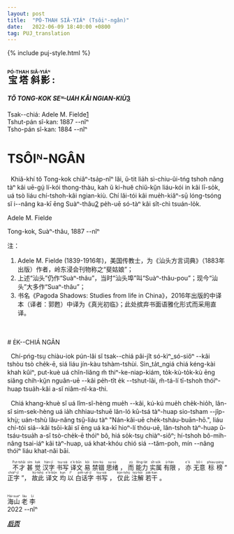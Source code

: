 ```yaml
---
layout: post
title:  "PÓ-THAH SIÂ-YIÁᴺ (Tsôiⁿ-ngân)"
date:   2022-06-09 18:40:00 +0800
tag: PUJ_translation
---
```


{% include puj-style.html %}

<h2>
<ruby style="ruby-position:over">
		<rb class="markup_main">宝塔</rb>
		<rp>(</rp><rt class="markup_over">PÓ-THAH</rt><rp>)</rp>
</ruby>
<ruby style="ruby-position:over">
		<rb class="markup_main">斜影</rb>
		<rp>(</rp><rt class="markup_over">SIÂ-YIÁᴺ</rt><rp>)</rp>
</ruby>
 : </h2>

<h4><i>TŎ TONG-KOK SEᴺ-UA̍H KÂI NGIAN-KIÙ</i><a href="#note_3" class="note">3</a></h4>

Tsak&#x002D;&#x002D;chiá: Adele M. Fielde<a href="#note_1" class="note">1</a><br>
Tshut-pán sî-kan: 1887 &#x002D;&#x002D;nîⁿ<br>
Tsho-pán sî-kan: 1884 &#x002D;&#x002D;nîⁿ<br>

<!-- PREFACE. -->
# TSÔIᴺ-NGÂN

<!-- THESE studies have been made during a residence of ten years in China, with a knowledge of the language of the people, and an opportunity for close observation of their social customs. The autobiographies and the stories are exact translations of verbal narrations given to the author in the Swatow dialect. -->
&nbsp;&nbsp;Khiă-khí tŏ Tong-kok chiâⁿ-tsa̍p-nîⁿ lăi, ŭ-tit lia̍h sì-chiu-ûi-tńg tshoh nâng tàⁿ kâi uē-gṳ́ lí-kói thong-thàu, kah ŭ ki-huĕ chiŭ-kṳ̆n liáu-kói in kâi lī-so̍k, uá tsò liáu chí-tshoh-kâi ngian-kiù. Chí lăi-tói kâi mue̍h-kiăⁿ-sṳ̄ lóng-tsóng sĭ i&#x002D;&#x002D;nâng ka-kī ēng Suàⁿ-thâu<a href="#note_2" class="note">2</a> pe̍h-uē só-tàⁿ kâi sît-chì tsuán-lo̍k.<br>

<!-- A. M. F.-->
Adele M. Fielde<br>
<!-- SWATOW, CHINA, 1887 -->
Tong-kok, Suàⁿ-thâu, 1887 &#x002D;&#x002D;nîⁿ

注：
1. <span id="note_1">Adele M. Fielde (1839-1916年)，美国传教士，为《汕头方言词典》（1883年出版）作者，岭东浸会刊物称之“斐姑娘”；</span>
2. <span id="note_2">上述“汕头”仍作“Suàⁿ-thâu”，当时“汕头埠”叫“Suàⁿ-thâu-pou”；现今“汕头”大多作“Suaⁿ-thâu”；</span>
3. <span id="note_3">书名《Pagoda Shadows: Studies from life in China》，2016年出版的中译本（译者：郭甦）中译为《真光初临》；此处摈弃书面语雅化形式而采用直译。</span>

<br>
<br>
# E̍K&#x002D;&#x002D;CHIÁ NGÂN

&nbsp;&nbsp;Chí-pńg-tsṳ chiàu-iok pún-lâi sĭ tsak&#x002D;&#x002D;chiá pâi-jît só-kìⁿ_só-siŏⁿ &#x002D;&#x002D;kâi tshòu tsò che̍k-ē, siá liáu jín-kàu tshàm-tshùi. Sìn_ta̍t_ngiá chiá kéng-kài khah kûiⁿ, put-kuè uá chĭn-liăng m̆ thiⁿ-ke-niap-kiám, to̍k-kù-to̍k-kù ēng siăng chih-kṳ̆n nguân-uē &#x002D;&#x002D;kâi pe̍h-tît e̍k &#x002D;&#x002D;tshut-lâi, m̆-tá-lí tī-tshoh thóiⁿ-huap tsua̍h-kâi a-sĭ niâm-nî-ka-thi.

&nbsp;&nbsp;Chiá khang-khuè sĭ uá lîm-sî-hèng mue̍h &#x002D;&#x002D;kâi, kú-kú mue̍h che̍k-hio̍h, lân-sî sim-sek-hèng uá ia̍h chhiau-tshuē lân-ló kū-tsá tàⁿ-huap sio-tsham &#x002D;&#x002D;jîp-khṳ̀; uán-tshù lău-nâng tsṳ̆-liáu tàⁿ "Nán-kâi-uē che̍k-tsháu-buān-hō.", liáu chí-tói siá&#x002D;&#x002D;kâi tsōi-kâi sĭ ēng uá ka-kī hioⁿ-lí thóu-uē, lân-tshoh tàⁿ-huap ŭ-tsáu-tsua̍h a-sĭ tsò-che̍k-ē thóiⁿ bô, hiá so̍k-tsṳ chiàⁿ-siôⁿ; hí-tshoh bô-mih-nâng tsai-iáⁿ kâi tàⁿ-huap, uá khat-khóu chió siá &#x002D;&#x002D;tăm-poh, mín &#x002D;&#x002D;nâng thóiⁿ liáu khat-năi bāi.

&nbsp;&nbsp;
<ruby style="ruby-position:over">
		<rb class="markup_main">不才</rb>
		<rp>(</rp><rt class="markup_over">Put-tshâi</rt><rp>)</rp>
</ruby>
<ruby style="ruby-position:over">
		<rb class="markup_main">甚</rb>
		<rp>(</rp><rt class="markup_over">sĭm</rt><rp>)</rp>
</ruby>
<ruby style="ruby-position:over">
		<rb class="markup_main">觉</rb>
		<rp>(</rp><rt class="markup_over">kak</rt><rp>)</rp>
</ruby>
<ruby style="ruby-position:over">
		<rb class="markup_main">汉字</rb>
		<rp>(</rp><rt class="markup_over">hàn-jī</rt><rp>)</rp>
</ruby>
<ruby style="ruby-position:over">
		<rb class="markup_main">书写</rb>
		<rp>(</rp><rt class="markup_over">tsṳ-siá</rt><rp>)</rp>
</ruby>
<ruby style="ruby-position:over">
		<rb class="markup_main">译文</rb>
		<rp>(</rp><rt class="markup_over">e̍k-bûn</rt><rp>)</rp>
</ruby>
<ruby style="ruby-position:over">
		<rb class="markup_main">易</rb>
		<rp>(</rp><rt class="markup_over">kōi</rt><rp>)</rp>
</ruby>
<ruby style="ruby-position:over">
		<rb class="markup_main">禁锢</rb>
		<rp>(</rp><rt class="markup_over">kìm-kù</rt><rp>)</rp>
</ruby>
<ruby style="ruby-position:over">
		<rb class="markup_main">思绪</rb>
		<rp>(</rp><rt class="markup_over">sṳ-sú</rt><rp>)</rp>
</ruby>
，
<ruby style="ruby-position:over">
		<rb class="markup_main">而</rb>
		<rp>(</rp><rt class="markup_over">zṳ̂</rt><rp>)</rp>
</ruby>
<ruby style="ruby-position:over">
		<rb class="markup_main">能力</rb>
		<rp>(</rp><rt class="markup_over">lêng-la̍t</rt><rp>)</rp>
</ruby>
<ruby style="ruby-position:over">
		<rb class="markup_main">实属</rb>
		<rp>(</rp><rt class="markup_over">sît-so̍k</rt><rp>)</rp>
</ruby>
<ruby style="ruby-position:over">
		<rb class="markup_main">有限</rb>
		<rp>(</rp><rt class="markup_over">ŭ-hăn</rt><rp>)</rp>
</ruby>
，
<ruby style="ruby-position:over">
		<rb class="markup_main">亦</rb>
		<rp>(</rp><rt class="markup_over">e̍k</rt><rp>)</rp>
</ruby>
<ruby style="ruby-position:over">
		<rb class="markup_main">无意</rb>
		<rp>(</rp><rt class="markup_over">bô-ì</rt><rp>)</rp>
</ruby>
<ruby style="ruby-position:over">
		<rb class="markup_main">标榜</rb>
		<rp>(</rp><rt class="markup_over">phiau-páng</rt><rp>)</rp>
</ruby>
“
<ruby style="ruby-position:over">
		<rb class="markup_main">正字</rb>
		<rp>(</rp><rt class="markup_over">chiàⁿ-jī</rt><rp>)</rp>
</ruby>
”，
<ruby style="ruby-position:over">
		<rb class="markup_main">故此</rb>
		<rp>(</rp><rt class="markup_over">kù-tshṳ́</rt><rp>)</rp>
</ruby>
<ruby style="ruby-position:over">
		<rb class="markup_main">译文</rb>
		<rp>(</rp><rt class="markup_over">e̍k-bûn</rt><rp>)</rp>
</ruby>
<ruby style="ruby-position:over">
		<rb class="markup_main">均</rb>
		<rp>(</rp><rt class="markup_over">kṳn</rt><rp>)</rp>
</ruby>
<ruby style="ruby-position:over">
		<rb class="markup_main">以</rb>
		<rp>(</rp><rt class="markup_over">íⁿ</rt><rp>)</rp>
</ruby>
<ruby style="ruby-position:over">
		<rb class="markup_main">白话字</rb>
		<rp>(</rp><rt class="markup_over">pe̍h-uē-jī</rt><rp>)</rp>
</ruby>
<ruby style="ruby-position:over">
		<rb class="markup_main">书写</rb>
		<rp>(</rp><rt class="markup_over">tsṳ-siá</rt><rp>)</rp>
</ruby>
，
<ruby style="ruby-position:over">
		<rb class="markup_main">仅此</rb>
		<rp>(</rp><rt class="markup_over">kṳ́n-tshṳ́</rt><rp>)</rp>
</ruby>
<ruby style="ruby-position:over">
		<rb class="markup_main">注解</rb>
		<rp>(</rp><rt class="markup_over">tsù-kói</rt><rp>)</rp>
</ruby>
<ruby style="ruby-position:over">
		<rb class="markup_main">若干</rb>
		<rp>(</rp><rt class="markup_over">jia̍k-kan</rt><rp>)</rp>
</ruby>
。<br>

<br>
<ruby style="ruby-position:over">
		<rb class="markup_main">海山</rb>
		<rp>(</rp><rt class="markup_over">Hái-suaⁿ</rt><rp>)</rp>
</ruby>
<ruby style="ruby-position:over">
		<rb class="markup_main">老</rb>
		<rp>(</rp><rt class="markup_over">lău</rt><rp>)</rp>
</ruby>
<ruby style="ruby-position:over">
		<rb class="markup_main">李</rb>
		<rp>(</rp><rt class="markup_over">Lí</rt><rp>)</rp>
</ruby><br>
2022 &#x002D;&#x002D;nîⁿ


***[后页](PagodaShadowsPage001.html)***